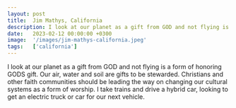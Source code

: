 ```yaml
---
layout: post
title:  Jim Mathys, California
description: I look at our planet as a gift from GOD and not flying is a form of honoring GODS gift. Our air, water and soil are gifts to be stewarded. Christians ...
date:   2023-02-12 00:00:00 +0300
image:  '/images/jim-mathys-california.jpeg'
tags:   ['california']
---
```

I look at our planet as a gift from GOD and not flying is a form of honoring GODS gift. Our air, water and soil are gifts to be stewarded. Christians and other faith communities should be leading the way on changing our cultural systems as a form of worship. I take trains and drive a hybrid car, looking to get an electric truck or car for our next vehicle.

